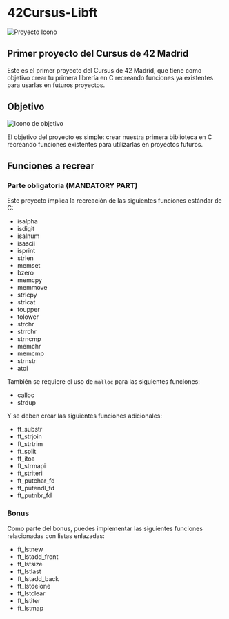 # 42Cursus-Libft

![Proyecto Icono](https://cdn-icons-png.flaticon.com/512/317/317316.png)

## Primer proyecto del Cursus de 42 Madrid

Este es el primer proyecto del Cursus de 42 Madrid, que tiene como objetivo crear tu primera librería en C recreando funciones ya existentes para usarlas en futuros proyectos.

## Objetivo

![Icono de objetivo](https://cdn-icons-png.flaticon.com/512/6737/6737832.png)

El objetivo del proyecto es simple: crear nuestra primera biblioteca en C recreando funciones existentes para utilizarlas en proyectos futuros.

## Funciones a recrear

### Parte obligatoria (MANDATORY PART)

Este proyecto implica la recreación de las siguientes funciones estándar de C:

- isalpha
- isdigit
- isalnum
- isascii
- isprint
- strlen
- memset
- bzero
- memcpy
- memmove
- strlcpy
- strlcat
- toupper
- tolower
- strchr
- strrchr
- strncmp
- memchr
- memcmp
- strnstr
- atoi

También se requiere el uso de `malloc` para las siguientes funciones:

- calloc
- strdup

Y se deben crear las siguientes funciones adicionales:

- ft_substr
- ft_strjoin
- ft_strtrim
- ft_split
- ft_itoa
- ft_strmapi
- ft_striteri
- ft_putchar_fd
- ft_putendl_fd
- ft_putnbr_fd

### Bonus

Como parte del bonus, puedes implementar las siguientes funciones relacionadas con listas enlazadas:

- ft_lstnew
- ft_lstadd_front
- ft_lstsize
- ft_lstlast
- ft_lstadd_back
- ft_lstdelone
- ft_lstclear
- ft_lstiter
- ft_lstmap

